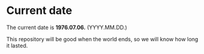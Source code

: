# Current date

The current date is **1976.07.06.** (YYYY.MM.DD.)

This repository will be good when the world ends, so we will know how long it lasted.